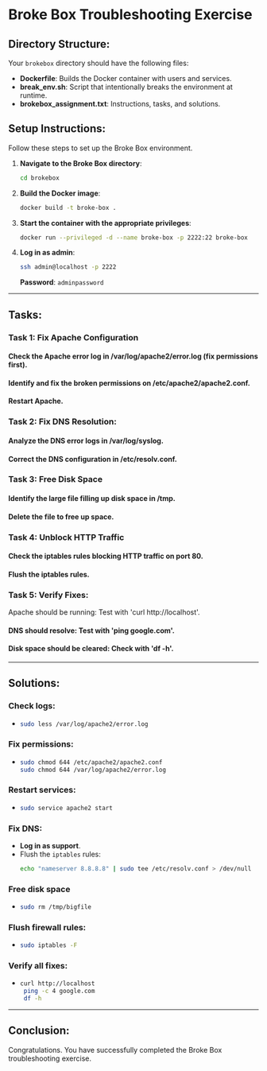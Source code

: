 
# Broke Box Troubleshooting Exercise

## Directory Structure:
Your `brokebox` directory should have the following files:
- **Dockerfile**: Builds the Docker container with users and services.
- **break_env.sh**: Script that intentionally breaks the environment at runtime.
- **brokebox_assignment.txt**: Instructions, tasks, and solutions.

## Setup Instructions:
Follow these steps to set up the Broke Box environment.

1. **Navigate to the Broke Box directory**:
   ```bash
   cd brokebox
   ```

2. **Build the Docker image**:
   ```bash
   docker build -t broke-box .
   ```

3. **Start the container with the appropriate privileges**:
   ```bash
   docker run --privileged -d --name broke-box -p 2222:22 broke-box
   ```


4. **Log in as admin**:
   ```bash
   ssh admin@localhost -p 2222
   ```
   **Password**: `adminpassword`


---

## Tasks:

### Task 1: Fix Apache Configuration
   #### Check the Apache error log in /var/log/apache2/error.log (fix permissions first).
   #### Identify and fix the broken permissions on /etc/apache2/apache2.conf.
   #### Restart Apache.

### Task 2: Fix DNS Resolution:
   #### Analyze the DNS error logs in /var/log/syslog.
   #### Correct the DNS configuration in /etc/resolv.conf.

### Task 3: Free Disk Space
   #### Identify the large file filling up disk space in /tmp.
   #### Delete the file to free up space.

### Task 4: Unblock HTTP Traffic
   #### Check the iptables rules blocking HTTP traffic on port 80.
   #### Flush the iptables rules.

### Task 5: Verify Fixes:
Apache should be running: Test with 'curl http://localhost'.
   #### DNS should resolve: Test with 'ping google.com'.
   #### Disk space should be cleared: Check with 'df -h'.

---

## Solutions:

### Check logs:
- 
   ```bash
   sudo less /var/log/apache2/error.log
   ```

### Fix permissions:
- 
   ```bash
   sudo chmod 644 /etc/apache2/apache2.conf
   sudo chmod 644 /var/log/apache2/error.log
   ```

### Restart services:
- 
   ```bash
   sudo service apache2 start
   ```

### Fix DNS:
- **Log in as support**.
- Flush the `iptables` rules:
   ```bash
   echo "nameserver 8.8.8.8" | sudo tee /etc/resolv.conf > /dev/null
   ```

### Free disk space
- 
   ```bash
   sudo rm /tmp/bigfile
   ```

### Flush firewall rules:
- 
   ```bash
   sudo iptables -F
   ```
   
### Verify all fixes:
- 
   ```bash
   curl http://localhost
    ping -c 4 google.com
    df -h
   ```

---

## Conclusion:
Congratulations. You have successfully completed the Broke Box troubleshooting exercise.
